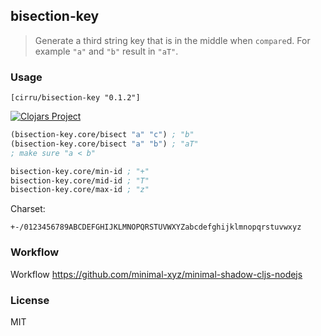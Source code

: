 
bisection-key
----

> Generate a third string key that is in the middle when `compare`d. For example `"a"` and `"b"` result in `"aT"`.

### Usage

```edn
[cirru/bisection-key "0.1.2"]
```

[![Clojars Project](https://img.shields.io/clojars/v/cirru/bisection-key.svg)](https://clojars.org/cirru/bisection-key)

```clojure
(bisection-key.core/bisect "a" "c") ; "b"
(bisection-key.core/bisect "a" "b") ; "aT"
; make sure "a < b"

bisection-key.core/min-id ; "+"
bisection-key.core/mid-id ; "T"
bisection-key.core/max-id ; "z"
```

Charset:

```text
+-/0123456789ABCDEFGHIJKLMNOPQRSTUVWXYZabcdefghijklmnopqrstuvwxyz
```

### Workflow

Workflow https://github.com/minimal-xyz/minimal-shadow-cljs-nodejs

### License

MIT
